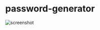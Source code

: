 # password-generator
![screenshot](https://user-images.githubusercontent.com/88462129/195975874-20b8876b-da25-4554-9838-aaaa7ed27116.png)
